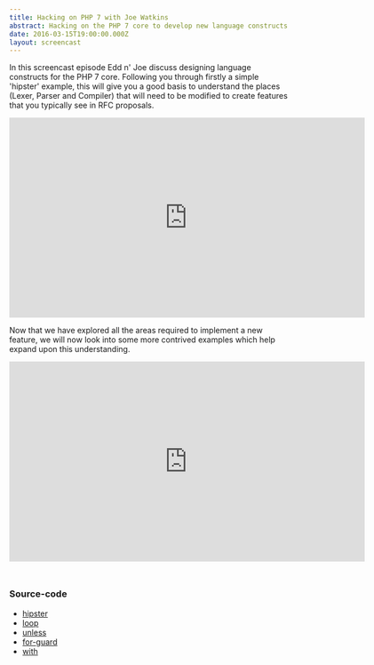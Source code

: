 ```yaml
---
title: Hacking on PHP 7 with Joe Watkins
abstract: Hacking on the PHP 7 core to develop new language constructs
date: 2016-03-15T19:00:00.000Z
layout: screencast
---
```


In this screencast episode Edd n' Joe discuss designing language constructs for the PHP 7 core.
Following you through firstly a simple 'hipster' example, this will give you a good basis to understand the places (Lexer, Parser and Compiler) that will need to be modified to create features that you typically see in RFC proposals.

<iframe width="640" height="360" src="https://www.youtube.com/embed/_arORgEVl-M" frameborder="0" allowfullscreen></iframe>

Now that we have explored all the areas required to implement a new feature, we will now look into some more contrived examples which help expand upon this understanding.

<iframe width="640" height="360" style="margin-bottom:25px" src="https://www.youtube.com/embed/f9N-v-JUbTQ" frameborder="0" allowfullscreen></iframe>

### Source-code

- [hipster](https://github.com/krakjoe/php-src/commit/4efb1a487bf71fc129c95ebefaf6e216fa4767e7)
- [loop](https://github.com/krakjoe/php-src/commit/1624d45f5e1a87cada201ecf2fa7b8ab250d07f1)
- [unless](https://github.com/krakjoe/php-src/commit/936ac4008977c2e4ff2a022879dc2c3c11a43a39)
- [for-guard](https://github.com/krakjoe/php-src/commit/5bce5ae538d99e8725492337c6820e182672d0e2)
- [with](https://github.com/krakjoe/php-src/compare/de3e033010d624ea22aa38211bb854f17762362c...with)

